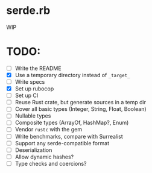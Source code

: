 # serde.rb

WIP

# TODO:

- [ ] Write the README
- [x] Use a temporary directory instead of `_target_`
- [ ] Write specs
- [x] Set up rubocop
- [ ] Set up CI
- [ ] Reuse Rust crate, but generate sources in a temp dir
- [ ] Cover all basic types (Integer, String, Float, Boolean)
- [ ] Nullable types
- [ ] Composite types (ArrayOf, HashMap?, Enum)
- [ ] Vendor `rustc` with the gem
- [ ] Write benchmarks, compare with Surrealist
- [ ] Support any serde-compatible format
- [ ] Deserialization
- [ ] Allow dynamic hashes?
- [ ] Type checks and coercions?
